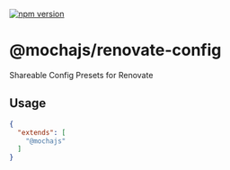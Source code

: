 [![npm version](https://badge.fury.io/js/%40mochajs%2Frenovate-config.svg)](https://badge.fury.io/js/%40mochajs%2Frenovate-config)

# @mochajs/renovate-config

Shareable Config Presets for Renovate

## Usage

```json
{
  "extends": [
    "@mochajs"
  ]
}
```
